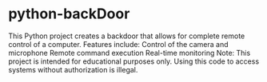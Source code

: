 # python-backDoor
This Python project creates a backdoor that allows for complete remote control of a computer. Features include:  Control of the camera and microphone Remote command execution Real-time monitoring Note: This project is intended for educational purposes only. Using this code to access systems without authorization is illegal.
